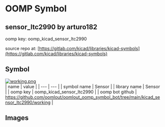 # OOMP Symbol  
## sensor_ltc2990  by arturo182  
  
oomp key: oomp_kicad_sensor_ltc2990  
  
source repo at: [https://gitlab.com/kicad/libraries/kicad-symbols](https://gitlab.com/kicad/libraries/kicad-symbols)  
## Symbol  
  
[![working.png](working_600.png)](working.png)  
| name | value | 
| --- | --- | 
| symbol name | Sensor | 
| library name | Sensor | 
| oomp key | oomp_kicad_sensor_ltc2990 | 
| oomp bot github | https://github.com/oomlout/oomlout_oomp_symbol_bot/tree/main/kicad_sensor_ltc2990/working | 
## Images  
